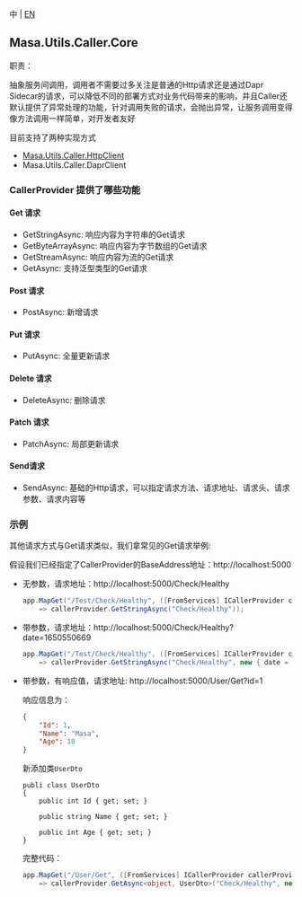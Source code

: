 中 | [EN](README.md)

## Masa.Utils.Caller.Core

职责：

抽象服务间调用，调用者不需要过多关注是普通的Http请求还是通过Dapr Sidecar的请求，可以降低不同的部署方式对业务代码带来的影响，并且Caller还默认提供了异常处理的功能，针对调用失败的请求，会抛出异常，让服务调用变得像方法调用一样简单，对开发者友好

目前支持了两种实现方式

* [Masa.Utils.Caller.HttpClient](../Masa.Utils.Caller.HttpClient/README.zh-CN.md)
* Masa.Utils.Caller.DaprClient

### CallerProvider 提供了哪些功能

#### Get 请求

* GetStringAsync: 响应内容为字符串的Get请求
* GetByteArrayAsync: 响应内容为字节数组的Get请求
* GetStreamAsync: 响应内容为流的Get请求
* GetAsync: 支持泛型类型的Get请求

#### Post 请求

* PostAsync: 新增请求

#### Put 请求

* PutAsync: 全量更新请求

#### Delete 请求

* DeleteAsync: 删除请求

#### Patch 请求

* PatchAsync: 局部更新请求

#### Send请求

* SendAsync: 基础的Http请求，可以指定请求方法、请求地址、请求头、请求参数、请求内容等


### 示例

其他请求方式与Get请求类似，我们拿常见的Get请求举例:

假设我们已经指定了CallerProvider的BaseAddress地址：http://localhost:5000

* 无参数，请求地址：http://localhost:5000/Check/Healthy

    ```c#
    app.MapGet("/Test/Check/Healthy", ([FromServices] ICallerProvider callerProvider)
        => callerProvider.GetStringAsync("Check/Healthy"));
    ```
* 带参数，请求地址：http://localhost:5000/Check/Healthy?date=1650550669

    ```c#
    app.MapGet("/Test/Check/Healthy", ([FromServices] ICallerProvider callerProvider)
        => callerProvider.GetStringAsync("Check/Healthy", new { date = 1650550669 }));
    ```

* 带参数，有响应值，请求地址: http://localhost:5000/User/Get?id=1

    响应信息为：
    ```json
    {
        "Id": 1,
        "Name": "Masa",
        "Age": 18
    }
    ```

    新添加类`UserDto`
    ```
    publi class UserDto
    {
        public int Id { get; set; }

        public string Name { get; set; }

        public int Age { get; set; }
    }
    ```

    完整代码：

    ```c#
    app.MapGet("/User/Get", ([FromServices] ICallerProvider callerProvider)
        => callerProvider.GetAsync<object, UserDto>("Check/Healthy", new { id = 1 }));
    ```